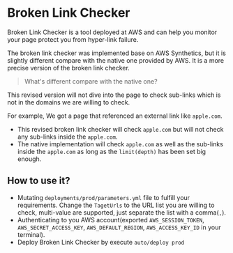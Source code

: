 # Broken Link Checker
Broken Link Checker is a tool deployed at AWS and can help you monitor your page protect you from hyper-link failure.

The broken link checker was implemented base on AWS Synthetics, but it is slightly different compare with the native one provided by AWS.
It is a more precise version of the broken link checker.

> What's different compare with the native one?

This revised version will not dive into the page to check sub-links which is not in the domains we are willing to check.

For example, We got a page that referenced an external link like `apple.com`.
* This revised broken link checker will check `apple.com` but will not check any sub-links inside the `apple.com`.
* The native implementation will check `apple.com` as well as the sub-links inside the `apple.com` as long as the `limit(depth)` has been set big enough.

## How to use it?
* Mutating `deployments/prod/parameters.yml` file to fulfill your requirements.
    Change the `TagetUrls` to the URL list you are willing to check, multi-value are supported, just separate the list with a comma(`,`).
* Authenticating to you AWS account(exported `AWS_SESSION_TOKEN`, `AWS_SECRET_ACCESS_KEY`, `AWS_DEFAULT_REGION`, `AWS_ACCESS_KEY_ID` in your terminal).
* Deploy Broken Link Checker by execute `auto/deploy prod`
